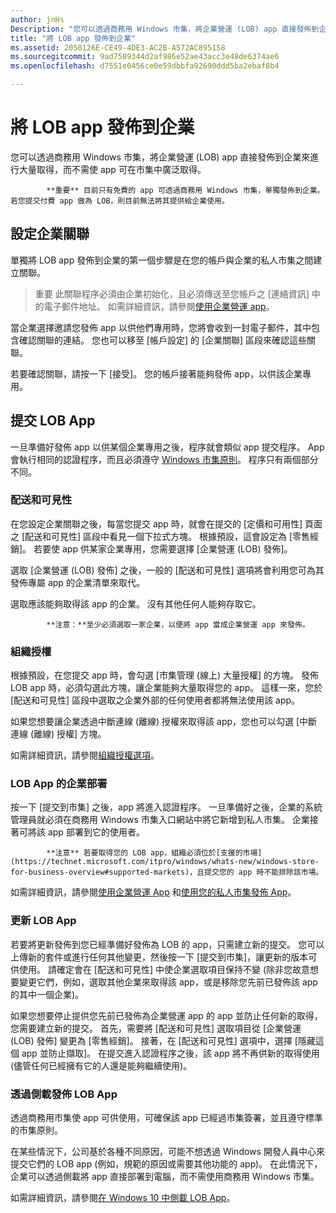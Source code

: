 ```yaml
---
author: jnHs
Description: "您可以透過商務用 Windows 市集，將企業營運 (LOB) app 直接發佈到企業來進行大量取得，而不需使 app 可在市集中廣泛取得。"
title: "將 LOB app 發佈到企業"
ms.assetid: 2050126E-CE49-4DE3-AC2B-A572AC895158
ms.sourcegitcommit: 9ad7589344d2af986e52ae43acc3e48de6374ae6
ms.openlocfilehash: d7551e0456ce0e59dbbfa92690ddd5ba2ebaf8b4

---
```


# 將 LOB app 發佈到企業


您可以透過商務用 Windows 市集，將企業營運 (LOB) app 直接發佈到企業來進行大量取得，而不需使 app 可在市集中廣泛取得。

> 
            **重要** 目前只有免費的 app 可透過商務用 Windows 市集，單獨發佈到企業。 若您提交付費 app 做為 LOB，則目前無法將其提供給企業使用。 

## 設定企業關聯


單獨將 LOB app 發佈到企業的第一個步驟是在您的帳戶與企業的私人市集之間建立關聯。

> 重要 此關聯程序必須由企業初始化，且必須傳送至您帳戶之 \[連絡資訊\] 中的電子郵件地址。 如需詳細資訊，請參閱[使用企業營運 app](http://go.microsoft.com/fwlink/p/?LinkId=698846)。

當企業選擇邀請您發佈 app 以供他們專用時，您將會收到一封電子郵件，其中包含確認關聯的連結。 您也可以移至 \[帳戶設定\] 的 \[企業關聯\] 區段來確認這些關聯。

若要確認關聯，請按一下 \[接受\]。 您的帳戶接著能夠發佈 app，以供該企業專用。

## 提交 LOB App


一旦準備好發佈 app 以供某個企業專用之後，程序就會類似 app 提交程序。 App 會執行相同的認證程序，而且必須遵守 [Windows 市集原則](https://msdn.microsoft.com/library/windows/apps/dn764944)。 程序只有兩個部分不同。

### 配送和可見性

在您設定企業關聯之後，每當您提交 app 時，就會在提交的 \[定價和可用性\] 頁面之 \[配送和可見性\] 區段中看見一個下拉式方塊。 根據預設，這會設定為 \[零售經銷\]。 若要使 app 供某家企業專用，您需要選擇 \[企業營運 (LOB) 發佈\]。

選取 \[企業營運 (LOB) 發佈\] 之後，一般的 \[配送和可見性\] 選項將會利用您可為其發佈專屬 app 的企業清單來取代。

選取應該能夠取得該 app 的企業。 沒有其他任何人能夠存取它。

> 
            **注意：**至少必須選取一家企業，以便將 app 當成企業營運 app 來發佈。

### 組織授權

根據預設，在您提交 app 時，會勾選 \[市集管理 (線上) 大量授權\] 的方塊。 發佈 LOB app 時，必須勾選此方塊，讓企業能夠大量取得您的 app。 這樣一來，您於 \[配送和可見性\] 區段中選取之企業外部的任何使用者都將無法使用該 app。

如果您想要讓企業透過中斷連線 (離線) 授權來取得該 app，您也可以勾選 \[中斷連線 (離線) 授權\] 方塊。

如需詳細資訊，請參閱[組織授權選項](organizational-licensing.md)。

### LOB App 的企業部署

按一下 \[提交到市集\] 之後，app 將進入認證程序。 一旦準備好之後，企業的系統管理員就必須在商務用 Windows 市集入口網站中將它新增到私人市集。 企業接著可將該 app 部署到它的使用者。

> 
            **注意** 若要取得您的 LOB app，組織必須位於[支援的市場](https://technet.microsoft.com/itpro/windows/whats-new/windows-store-for-business-overview#supported-markets)，且提交您的 app 時不能排除該市場。 

如需詳細資訊，請參閱[使用企業營運 App](http://go.microsoft.com/fwlink/p/?LinkId=698846) 和[使用您的私人市集發佈 App](http://go.microsoft.com/fwlink/p/?LinkId=698847)。

### 更新 LOB App

若要將更新發佈到您已經準備好發佈為 LOB 的 app，只需建立新的提交。 您可以上傳新的套件或進行任何其他變更，然後按一下 \[提交到市集\]，讓更新的版本可供使用。 請確定會在 \[配送和可見性\] 中使企業選取項目保持不變 (除非您故意想要變更它們，例如，選取其他企業來取得該 app，或是移除您先前已發佈該 app 的其中一個企業)。

如果您想要停止提供您先前已發佈為企業營運 app 的 app 並防止任何新的取得，您需要建立新的提交。 首先，需要將 \[配送和可見性\] 選取項目從 \[企業營運 (LOB) 發佈\] 變更為 \[零售經銷\]。 接著，在 \[配送和可見性\] 選項中，選擇 \[隱藏這個 app 並防止擷取\]。 在提交進入認證程序之後，該 app 將不再供新的取得使用 (儘管任何已經擁有它的人還是能夠繼續使用)。

### 透過側載發佈 LOB App

透過商務用市集使 app 可供使用，可確保該 app 已經過市集簽署，並且遵守標準的市集原則。

在某些情況下，公司基於各種不同原因，可能不想透過 Windows 開發人員中心來提交它們的 LOB app (例如，規範的原因或需要其他功能的 app)。 在此情況下，企業可以透過側載將 app 直接部署到電腦，而不需使用商務用 Windows 市集。

如需詳細資訊，請參閱[在 Windows 10 中側載 LOB App](http://go.microsoft.com/fwlink/p/?LinkId=623433)。

 

 







<!--HONumber=Jun16_HO5-->


